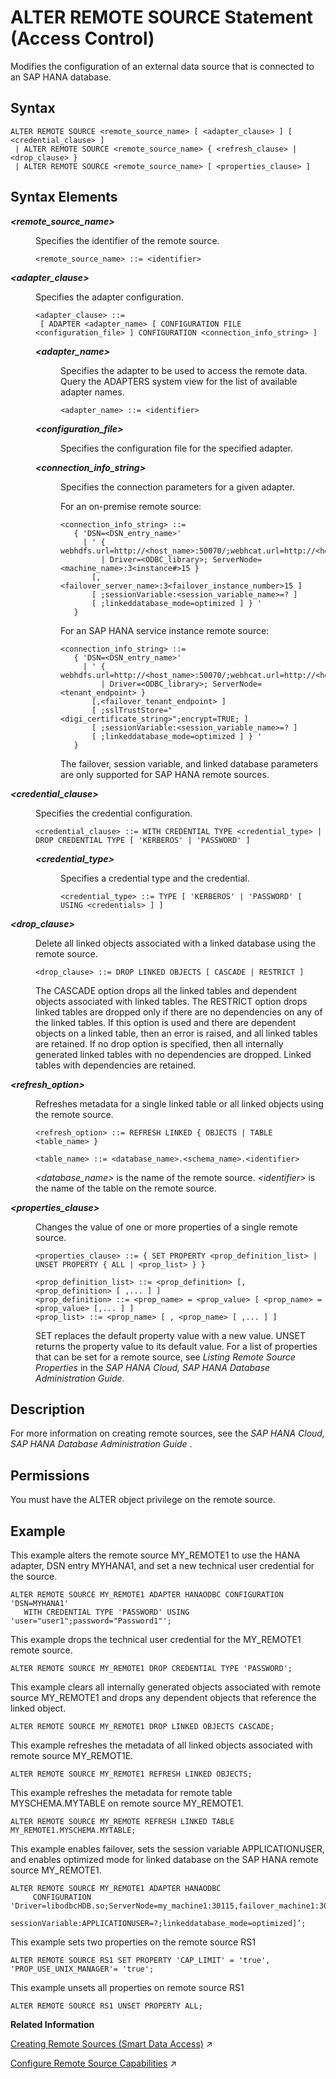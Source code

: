 <!-- loiof423eb496f5b1014a1a7bb3e49bcc07b -->

# ALTER REMOTE SOURCE Statement \(Access Control\)

Modifies the configuration of an external data source that is connected to an SAP HANA database.





<a name="loiof423eb496f5b1014a1a7bb3e49bcc07b__sql_alter_remote_source_1sql_alter_remote_source_syntax"/>

## Syntax

```
ALTER REMOTE SOURCE <remote_source_name> [ <adapter_clause> ] [ <credential_clause> ]
 | ALTER REMOTE SOURCE <remote_source_name> { <refresh_clause> | <drop_clause> }
 | ALTER REMOTE SOURCE <remote_source_name> [ <properties_clause> ]
```



<a name="loiof423eb496f5b1014a1a7bb3e49bcc07b__sql_alter_remote_source_1sql_alter_remote_source_syntax_elements"/>

## Syntax Elements


<dl>
<dt><b>

*<remote\_source\_name\>*

</b></dt>
<dd>

Specifies the identifier of the remote source.

```
<remote_source_name> ::= <identifier>
```



</dd>
</dl>


<dl>
<dt><b>

*<adapter\_clause\>*

</b></dt>
<dd>

Specifies the adapter configuration.

```
<adapter_clause> ::= 
 [ ADAPTER <adapter_name> [ CONFIGURATION FILE <configuration_file> ] CONFIGURATION <connection_info_string> ]
```


<dl>
<dt><b>

*<adapter\_name\>*

</b></dt>
<dd>

Specifies the adapter to be used to access the remote data. Query the ADAPTERS system view for the list of available adapter names.

```
<adapter_name> ::= <identifier>
```



</dd><dt><b>

*<configuration\_file\>*

</b></dt>
<dd>

Specifies the configuration file for the specified adapter.



</dd>
</dl>


<dl>
<dt><b>

*<connection\_info\_string\>*

</b></dt>
<dd>

Specifies the connection parameters for a given adapter.

For an on-premise remote source:

```
<connection_info_string> ::= 
   { 'DSN=<DSN_entry_name>' 
     | ' { webhdfs.url=http://<host_name>:50070/;webhcat.url=http://<host_name>:50111 
         | Driver=<ODBC_library>; ServerNode=<machine_name>:3<instance#>15 }
       [,<failover_server_name>:3<failover_instance_number>15 ]
       [ ;sessionVariable:<session_variable_name>=? ]
       [ ;linkeddatabase_mode=optimized ] } ' 
   }
```

For an SAP HANA service instance remote source:

```
<connection_info_string> ::= 
   { 'DSN=<DSN_entry_name>'
     | ' { webhdfs.url=http://<host_name>:50070/;webhcat.url=http://<host_name>:50111 
         | Driver=<ODBC_library>; ServerNode=<tenant_endpoint> }
       [,<failover_tenant_endpoint> ]
       [ ;sslTrustStore="<digi_certificate_string>";encrypt=TRUE; ]
       [ ;sessionVariable:<session_variable_name>=? ]
       [ ;linkeddatabase_mode=optimized ] } '
   } 
```

The failover, session variable, and linked database parameters are only supported for SAP HANA remote sources.



</dd>
</dl>



</dd>
</dl>


<dl>
<dt><b>

*<credential\_clause\>*

</b></dt>
<dd>

Specifies the credential configuration.

```
<credential_clause> ::= WITH CREDENTIAL TYPE <credential_type> | DROP CREDENTIAL TYPE [ 'KERBEROS' | 'PASSWORD' ]
```


<dl>
<dt><b>

*<credential\_type\>*

</b></dt>
<dd>

Specifies a credential type and the credential.

```
<credential_type> ::= TYPE [ 'KERBEROS' | 'PASSWORD' [ USING <credentials> ] ]
```



</dd>
</dl>



</dd>
</dl>


<dl>
<dt><b>

*<drop\_clause\>*

</b></dt>
<dd>

Delete all linked objects associated with a linked database using the remote source.

```
<drop_clause> ::= DROP LINKED OBJECTS [ CASCADE | RESTRICT ]

```

The CASCADE option drops all the linked tables and dependent objects associated with linked tables. The RESTRICT option drops linked tables are dropped only if there are no dependencies on any of the linked tables. If this option is used and there are dependent objects on a linked table, then an error is raised, and all linked tables are retained. If no drop option is specified, then all internally generated linked tables with no dependencies are dropped. Linked tables with dependencies are retained.



</dd>
</dl>


<dl>
<dt><b>

*<refresh\_option\>*

</b></dt>
<dd>

Refreshes metadata for a single linked table or all linked objects using the remote source.

```
<refresh_option> ::= REFRESH LINKED { OBJECTS | TABLE <table_name> }

<table_name> ::= <database_name>.<schema_name>.<identifier>
```

*<database\_name\>* is the name of the remote source. *<identifier\>* is the name of the table on the remote source.



</dd>
</dl>


<dl>
<dt><b>

*<properties\_clause\>*

</b></dt>
<dd>

Changes the value of one or more properties of a single remote source.

```
<properties_clause> ::= { SET PROPERTY <prop_definition_list> | UNSET PROPERTY { ALL | <prop_list> } }

<prop_definition_list> ::= <prop_definition> [, <prop_definition> [ ,... ] ]
<prop_definition> ::= <prop_name> = <prop_value> [ <prop_name> = <prop_value> [,... ] ]
<prop_list> ::= <prop_name> [ , <prop_name> [ ,... ] ]
```

SET replaces the default property value with a new value. UNSET returns the property value to its default value. For a list of properties that can be set for a remote source, see *Listing Remote Source Properties* in the *SAP HANA Cloud, SAP HANA Database Administration Guide*.



</dd>
</dl>



<a name="loiof423eb496f5b1014a1a7bb3e49bcc07b__sql_alter_remote_source_1sql_alter_remote_source_description"/>

## Description

For more information on creating remote sources, see the *SAP HANA Cloud, SAP HANA Database Administration Guide* .



<a name="loiof423eb496f5b1014a1a7bb3e49bcc07b__section_opr_ddt_5cb"/>

## Permissions

You must have the ALTER object privilege on the remote source.



<a name="loiof423eb496f5b1014a1a7bb3e49bcc07b__sql_alter_remote_source_1sql_alter_remote_source_examples"/>

## Example

This example alters the remote source MY\_REMOTE1 to use the HANA adapter, DSN entry MYHANA1, and set a new technical user credential for the source.

```
ALTER REMOTE SOURCE MY_REMOTE1 ADAPTER HANAODBC CONFIGURATION 'DSN=MYHANA1' 
   WITH CREDENTIAL TYPE 'PASSWORD' USING 'user="user1";password="Password1"';
```

This example drops the technical user credential for the MY\_REMOTE1 remote source.

```
ALTER REMOTE SOURCE MY_REMOTE1 DROP CREDENTIAL TYPE 'PASSWORD';
```

This example clears all internally generated objects associated with remote source MY\_REMOTE1 and drops any dependent objects that reference the linked object.

```
ALTER REMOTE SOURCE MY_REMOTE1 DROP LINKED OBJECTS CASCADE;
```

This example refreshes the metadata of all linked objects associated with remote source MY\_REMOT1E.

```
ALTER REMOTE SOURCE MY_REMOTE1 REFRESH LINKED OBJECTS;
```

This example refreshes the metadata for remote table MYSCHEMA.MYTABLE on remote source MY\_REMOTE1.

```
ALTER REMOTE SOURCE MY_REMOTE REFRESH LINKED TABLE MY_REMOTE1.MYSCHEMA.MYTABLE;
```

This example enables failover, sets the session variable APPLICATIONUSER, and enables optimized mode for linked database on the SAP HANA remote source MY\_REMOTE1.

```
ALTER REMOTE SOURCE MY_REMOTE1 ADAPTER HANAODBC
     CONFIGURATION 'Driver=libodbcHDB.so;ServerNode=my_machine1:30115,failover_machine1:30215
     sessionVariable:APPLICATIONUSER=?;linkeddatabase_mode=optimized]’;
```

This example sets two properties on the remote source RS1

```
ALTER REMOTE SOURCE RS1 SET PROPERTY 'CAP_LIMIT' = 'true', 'PROP_USE_UNIX_MANAGER'= 'true';
```

This example unsets all properties on remote source RS1

```
ALTER REMOTE SOURCE RS1 UNSET PROPERTY ALL;
```

**Related Information**  


[Creating Remote Sources (Smart Data Access)](https://help.sap.com/viewer/b6c0184b46cc424b9bcce8e6aae02f97/2023_2_QRC/en-US/e8274a1cf62b4aa5b58f261bc904a4af.html "Create a smart data access remote source using SQL syntax or the SAP HANA database explorer.") :arrow_upper_right:

[Configure Remote Source Capabilities](https://help.sap.com/viewer/b6c0184b46cc424b9bcce8e6aae02f97/2023_2_QRC/en-US/59e0ffd04ce04eb792331315c9e984fb.html "Customize the behavior of capabilities for your remote source.") :arrow_upper_right:

